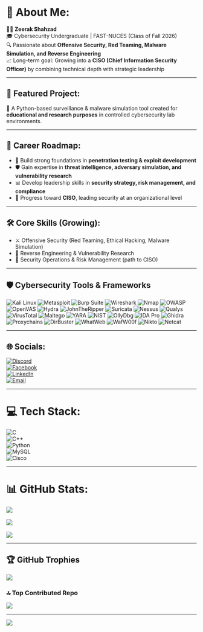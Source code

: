 # 💫 About Me:
👨‍💻 **Zeerak Shahzad**  
🎓 Cybersecurity Undergraduate | FAST-NUCES (Class of Fall 2026)  
🔍 Passionate about **Offensive Security, Red Teaming, Malware Simulation, and Reverse Engineering**  
📈 Long-term goal: Growing into a **CISO (Chief Information Security Officer)** by combining technical depth with strategic leadership  

---

## 🚀 Featured Project:  
  🐍 A Python-based surveillance & malware simulation tool created for **educational and research purposes** in controlled cybersecurity lab environments.  

---

## 🎯 Career Roadmap:
- 🔐 Build strong foundations in **penetration testing & exploit development**  
- 🛡️ Gain expertise in **threat intelligence, adversary simulation, and vulnerability research**  
- 📊 Develop leadership skills in **security strategy, risk management, and compliance**  
- 🎯 Progress toward **CISO**, leading security at an organizational level  

---

## 🛠️ Core Skills (Growing):
- ⚔️ Offensive Security (Red Teaming, Ethical Hacking, Malware Simulation)  
- 🔎 Reverse Engineering & Vulnerability Research  
- 🏢 Security Operations & Risk Management (path to CISO)  

---


## 🛡️ Cybersecurity Tools & Frameworks  

![Kali Linux](https://img.shields.io/badge/Kali%20Linux-268BEE?style=for-the-badge&logo=kalilinux&logoColor=white)
![Metasploit](https://img.shields.io/badge/Metasploit-1F2937?style=for-the-badge&logo=metasploit&logoColor=white)
![Burp Suite](https://img.shields.io/badge/Burp%20Suite-FF6F00?style=for-the-badge&logo=burpsuite&logoColor=white)
![Wireshark](https://img.shields.io/badge/Wireshark-1679A7?style=for-the-badge&logo=wireshark&logoColor=white)
![Nmap](https://img.shields.io/badge/Nmap-2C2C2C?style=for-the-badge&logo=nmap&logoColor=white)
![OWASP](https://img.shields.io/badge/OWASP-000000?style=for-the-badge&logo=owasp&logoColor=white)
![OpenVAS](https://img.shields.io/badge/OpenVAS-3BAE2C?style=for-the-badge&logo=openvas&logoColor=white)
![Hydra](https://img.shields.io/badge/Hydra-00A36C?style=for-the-badge&logo=hydra&logoColor=white)
![JohnTheRipper](https://img.shields.io/badge/John%20The%20Ripper-4A4A4A?style=for-the-badge&logo=jtr&logoColor=white)
![Suricata](https://img.shields.io/badge/Suricata-E64A19?style=for-the-badge&logo=suricata&logoColor=white)
![Nessus](https://img.shields.io/badge/Nessus-00B2FF?style=for-the-badge&logo=nessus&logoColor=white)
![Qualys](https://img.shields.io/badge/Qualys-ED1C24?style=for-the-badge&logo=qualys&logoColor=white)
![VirusTotal](https://img.shields.io/badge/VirusTotal-394EFF?style=for-the-badge&logo=virustotal&logoColor=white)
![Maltego](https://img.shields.io/badge/Maltego-2E2E2E?style=for-the-badge&logo=maltego&logoColor=white)
![YARA](https://img.shields.io/badge/YARA-CC0000?style=for-the-badge&logo=yara&logoColor=white)
![NIST](https://img.shields.io/badge/NIST-000000?style=for-the-badge&logo=nist&logoColor=white)
![OllyDbg](https://img.shields.io/badge/OllyDbg-6E4C4C?style=for-the-badge&logo=ollydbg&logoColor=white)
![IDA Pro](https://img.shields.io/badge/IDA%20Pro-8E7CC3?style=for-the-badge&logo=idapro&logoColor=white)
![Ghidra](https://img.shields.io/badge/Ghidra-FF0000?style=for-the-badge&logo=ghidra&logoColor=white)
![Proxychains](https://img.shields.io/badge/Proxychains-4B4B4B?style=for-the-badge&logo=proxychains&logoColor=white)
![DirBuster](https://img.shields.io/badge/DirBuster-1E90FF?style=for-the-badge&logo=dirbuster&logoColor=white)
![WhatWeb](https://img.shields.io/badge/WhatWeb-4B0082?style=for-the-badge&logo=whatweb&logoColor=white)
![WafW00f](https://img.shields.io/badge/WafW00f-800080?style=for-the-badge&logo=wafw00f&logoColor=white)
![Nikto](https://img.shields.io/badge/Nikto-FF4500?style=for-the-badge&logo=nikto&logoColor=white)
![Netcat](https://img.shields.io/badge/Netcat-006666?style=for-the-badge&logo=netcat&logoColor=white)



---

## 🌐 Socials:
[![Discord](https://img.shields.io/badge/Discord-%237289DA.svg?logo=discord&logoColor=white)](https://discord.gg/gustav__1814)  
[![Facebook](https://img.shields.io/badge/Facebook-%231877F2.svg?logo=Facebook&logoColor=white)](https://facebook.com/gustav1814)  
[![LinkedIn](https://img.shields.io/badge/LinkedIn-%230077B5.svg?logo=linkedin&logoColor=white)](https://linkedin.com/in/zeerak-shahzad-1001b8376)  
[![Email](https://img.shields.io/badge/Email-D14836?logo=gmail&logoColor=white)](mailto:zeerak.shahzad2000@outlook.com)  

---

# 💻 Tech Stack:
![C](https://img.shields.io/badge/c-%2300599C.svg?style=for-the-badge&logo=c&logoColor=white)  
![C++](https://img.shields.io/badge/c++-%2300599C.svg?style=for-the-badge&logo=c%2B%2B&logoColor=white)  
![Python](https://img.shields.io/badge/python-3670A0?style=for-the-badge&logo=python&logoColor=ffdd54)  
![MySQL](https://img.shields.io/badge/mysql-4479A1.svg?style=for-the-badge&logo=mysql&logoColor=white)  
![Cisco](https://img.shields.io/badge/cisco-%23049fd9.svg?style=for-the-badge&logo=cisco&logoColor=black)  
  

---

# 📊 GitHub Stats:
![](https://github-readme-stats.vercel.app/api?username=gustav1814&theme=nightowl&hide_border=false&include_all_commits=false&count_private=false)<br/>  
![](https://nirzak-streak-stats.vercel.app/?user=gustav1814&theme=nightowl&hide_border=false)<br/>  
![](https://github-readme-stats.vercel.app/api/top-langs/?username=gustav1814&theme=nightowl&hide_border=false&include_all_commits=false&count_private=false&layout=compact)  

---

## 🏆 GitHub Trophies
![](https://github-profile-trophy.vercel.app/?username=gustav1814&theme=radical&no-frame=false&no-bg=true&margin-w=4)  

### 🔝 Top Contributed Repo
![](https://github-contributor-stats.vercel.app/api?username=gustav1814&limit=5&theme=github_dark&combine_all_yearly_contributions=true)  

---

[![](https://visitcount.itsvg.in/api?id=gustav1814&icon=0&color=4)](https://visitcount.itsvg.in)  


